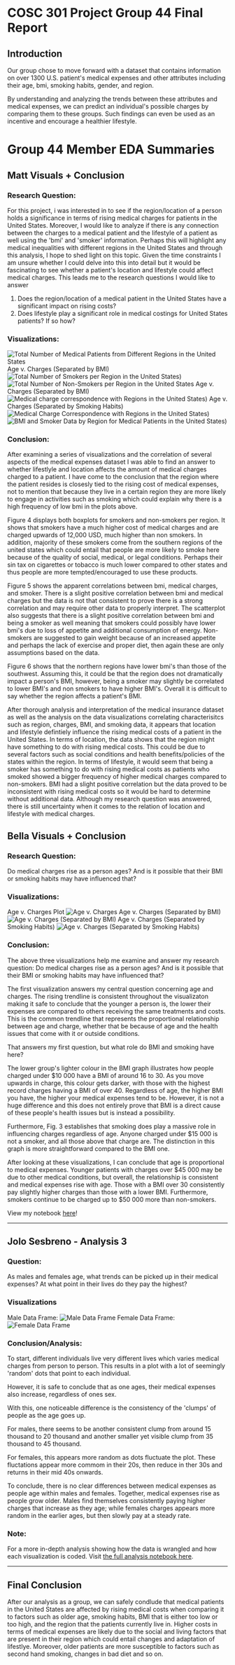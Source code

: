 # COSC 301 Project Group 44 Final Report

## Introduction

Our group chose to move forward with a dataset that contains information on over 1300 U.S. patient's medical expenses and other attributes including their age, bmi, smoking habits, gender, and region. 

By understanding and analyzing the trends between these attributes and medical expenses, we can predict an individual's possible charges by comparing them to these groups. Such findings can even be used as an incentive and encourage a healthier lifestyle.

# Group 44 Member EDA Summaries

## Matt Visuals + Conclusion

### Research Question:

For this project, i was interested in to see if the region/location of a person holds a significance in terms of rising medical charges for patients in the United States. Moreover, I would like to analyze if there is any connection between the charges to a medical patient and the lifestyle of a patient as well using the 'bmi' and 'smoker' information. Perhaps this will highlight any medical inequalities with different regions in the United States and through this analysis, I hope to shed light on this topic. Given the time constraints I am unsure whether I could delve into this into detail but it would be fascinating to see whether a patient's location and lifestyle could affect medical charges. This leads me to the research questions I would like to answer

1. Does the region/location of a medical patient in the United States have a significant impact on rising costs? 
2. Does lifestyle play a significant role in medical costings for United States patients? If so how?

### Visualizations: 

![Total Number of Medical Patients from Different Regions in the United States](images/matthew_figure1.png)
Age v. Charges (Separated by BMI)
![Total Number of Smokers per Region in the United States)](images/matthew_figure2.png)
![Total Number of Non-Smokers per Region in the United States](images/matthew_figure3.png)
Age v. Charges (Separated by BMI)
![Medical charge correspondence with Regions in the United States)](images/matthew_figure4.png)
Age v. Charges (Separated by Smoking Habits)
![Medical Charge Correspondence with Regions in the United States)](images/matthew_figure5.png)
![BMI and Smoker Data by Region for Medical Patients in the United States)](images/matthew_figure6.png)

### Conclusion:

After examining a series of visualizations and the correlation of several aspects of the medical expenses dataset I was able to find an answer to whether lifestlyle and location affects the amount of medical charges charged to a patient. I have come to the conclusion that the region where the patient resides is closesly tied to the rising cost of medical expenses, not to mention that because they live in a certain region they are more likely to engage in activities such as smoking which could explain why there is a high frequency of low bmi in the plots above.  

Figure 4 displays both boxplots for smokers and non-smokers per region. It shows that smokers have a much higher cost of medical charges and are charged upwards of 12,000 USD, much higher than non smokers. In addition, majority of these smokers come from the southern regions of the united states which could entail that people are more likely to smoke here because of the quality of social, medical, or legal conditions. Perhaps their sin tax on cigarettes or tobacco is much lower compared to other states and thus people are more tempted/encouraged to use these products. 

Figure 5 shows the apparent correlations between bmi, medical charges, and smoker. There is a slight positive correlation between bmi and medical charges but the data is not that consistent to prove there is a strong correlation and may require other data to properly interpret. The scatterplot also suggests that there is a slight positive correlation between bmi and being a smoker as well meaning that smokers could possibly have lower bmi's due to loss of appetite and additional consumption of energy. Non-smokers are suggested to gain weight because of an increased appetite and perhaps the lack of exercise and proper diet, then again these are only assumptions based on the data. 

Figure 6 shows that the northern regions have lower bmi's than those of the southwest. Assuming this, it could be that the region does not dramatically impact a person's BMI, however, being a smoker may slightly be correlated to lower BMI's and non smokers to have higher BMI's. Overall it is difficult to say whether the region affects a patient's BMI. 

After thorough analysis and interpretation of the medical insurance dataset as well as the analysis on the data visualizations correlating characterisitcs such as region, charges, BMI, and smoking data, it appears that location and lifestyle defintiely influence the rising medical costs of a patient in the United States. In terms of location, the data shows that the region might have something to do with rising medical costs. This could be due to several factors such as social conditions and health benefits/policies of the states within the region. In terms of lifestyle, it would seem that being a smoker has something to do with rising medical costs as patients who smoked showed a bigger frequency of higher medical charges compared to non-smokers. BMI had a slight positive correlation but the data proved to be inconsistent with rising medical costs so it would be hard to determine without additional data. Although my research question was answered, there is still uncertainty when it comes to the relation of location and lifestyle with medical charges. 

## Bella Visuals + Conclusion

### Research Question:
Do medical charges rise as a person ages? And is it possible that their BMI or smoking habits may have influenced that?

### Visualizations: 
Age v. Charges Plot
![Age v. Charges](images/isabella_pltone.png)
Age v. Charges (Separated by BMI)
![Age v. Charges (Separated by BMI)](images/isabella_plttwo.png)
Age v. Charges (Separated by Smoking Habits)
![Age v. Charges (Separated by Smoking Habits)](images/isabella_pltthree.png)

### Conclusion:

The above three visualizations help me examine and answer my research question: Do medical charges rise as a person ages? And is it possible that their BMI or smoking habits may have influenced that?

The first visualization answers my central question concerning age and charges. The rising trendline is consistent throughout the visualizaton making it safe to conclude that the younger a person is, the lower their expenses are compared to others receiving the same treatments and costs. This is the common trendline that represents the proportional relationship between age and charge, whether that be because of age and the health issues that come with it or outside conditions.

That answers my first question, but what role do BMI and smoking have here?

The lower group's lighter colour in the BMI graph illustrates how people charged under $10 000 have a BMI of around 16 to 30. As you move upwards in charge, this colour gets darker, with those with the highest record charges having a BMI of over 40. Regardless of age, the higher BMI you have, the higher your medical expenses tend to be. However, it is not a huge difference and this does not entirely prove that BMI is a direct cause of these people's health issues but is instead a possibility.

Furthermore, Fig. 3 establishes that smoking does play a massive role in influencing charges regardless of age. Anyone charged under $15 000 is not a smoker, and all those above that charge are. The distinction in this graph is more straightforward compared to the BMI one.

After looking at these visualizations, I can conclude that age is proportional to medical expenses. Younger patients with charges over $45 000 may be due to other medical conditions, but overall, the relationship is consistent and medical expenses rise with age. Those with a BMI over 30 consistently pay slightly higher charges than those with a lower BMI. Furthermore, smokers continue to be charged up to $50 000 more than non-smokers.

View my notebook [here](notebooks/analysis2.ipynb)!

---
## Jolo Sesbreno - Analysis 3

### Question: 
As males and females age, what trends can be picked up in their medical expenses? At what point in their lives do they pay the highest?

### Visualizations
Male Data Frame:
![Male Data Frame](images/J%20-%20Male%20RegPlot.jpg)
Female Data Frame:
![Female Data Frame](images/J%20-%20Female%20RegPlot.jpg)

### Conclusion/Analysis:
To start, different individuals live very different lives which varies medical charges from person to person. This results in a plot with a lot of seemingly 'random' dots that point to each individual.

However, it is safe to conclude that as one ages, their medical expenses also increase, regardless of ones sex. 

With this, one noticeable difference is the consistency of the 'clumps' of people as the age goes up.

For males, there seems to be another consistent clump from around 15 thousand to 20 thousand and another smaller yet visible clump from 35 thousand to 45 thousand. 

For females, this appears more random as dots fluctuate the plot. These fluctations appear more commom in their 20s, then reduce in ther 30s and returns in their mid 40s onwards.

To conclude, there is no clear differences between medical expenses as people age within males and females. Together, medical expenses rise as people grow older. Males find themselves consistently paying higher charges that increase as they age; while females charges appears more random in the earlier ages, but then slowly pay at a steady rate.

### Note:
For a more in-depth analysis showing how the data is wrangled and how each visualization is coded. Visit [the full analysis notebook here](notebooks/analysis3.ipynb).

---

## Final Conclusion

After our analysis as a group, we can safely condlude that medical patients in the United States are affected by rising medical costs when comparing it to factors such as older age, smoking habits, BMI that is either too low or too high, and the region that the patients currently live in. Higher costs in terms of medical expenses are likely due to the social and living factors that are present in their region which could entail changes and adaptation of lifestlye. Moreover, older patients are more susceptible to factors such as second hand smoking, changes in bad diet and so on. 

    
